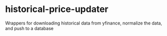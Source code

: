 # historical-price-updater
Wrappers for downloading historical data from yfinance, normalize the data, and push to a database
